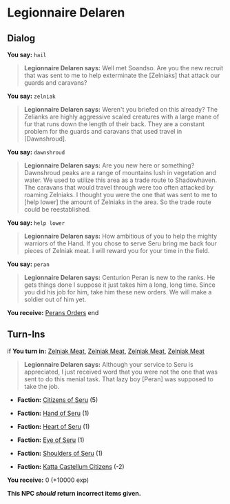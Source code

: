 # Legionnaire Delaren
## Dialog

**You say:** `hail`



>**Legionnaire Delaren says:** Well met Soandso.  Are you the new recruit that was sent to me to help exterminate the [Zelniaks] that attack our guards and caravans?

**You say:** `zelniak`



>**Legionnaire Delaren says:** Weren't you briefed on this already?  The Zelianks are highly aggressive scaled creatures with a large mane of fur that runs down the length of their back.  They are a constant problem for the guards and caravans that used travel in [Dawnshroud].

**You say:** `dawnshroud`



>**Legionnaire Delaren says:** Are you new here or something?  Dawnshroud peaks are a range of mountains lush in vegetation and water.  We used to utilize this area as a trade route to Shadowhaven.  The caravans that would travel through were too often attacked by roaming Zelniaks.  I thought you were the one that was sent to me to [help lower] the amount of Zelniaks in the area.  So the trade route could be reestablished.

**You say:** `help lower`



>**Legionnaire Delaren says:** How ambitious of you to help the mighty warriors of the Hand.  If you chose to serve Seru bring me back four pieces of Zelniak meat.  I will reward you for your time in the field.

**You say:** `peran`



>**Legionnaire Delaren says:** Centurion Peran is new to the ranks.  He gets things done I suppose it just takes him a long, long time.  Since you did his job for him, take him these new orders.  We will make a soldier out of him yet.


**You receive:**  [Perans Orders](/item/6514)
end

## Turn-Ins





if **You turn in:** [Zelniak Meat](/item/10692), [Zelniak Meat](/item/10692), [Zelniak Meat](/item/10692), [Zelniak Meat](/item/10692)


>**Legionnaire Delaren says:** Although your service to Seru is appreciated, I just received word that you were not the one that was sent to do this menial task. That lazy boy [Peran] was supposed to take the job.





* __Faction:__ [Citizens of Seru](/faction/1499) (5)


* __Faction:__ [Hand of Seru](/faction/1484) (1)


* __Faction:__ [Heart of Seru](/faction/1486) (1)


* __Faction:__ [Eye of Seru](/faction/1485) (1)


* __Faction:__ [Shoulders of Seru](/faction/1487) (1)


* __Faction:__ [Katta Castellum Citizens](/faction/1502) (-2)


 **You receive:** 0 (+10000 exp)

**This NPC *should* return incorrect items given.**
